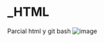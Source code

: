 # _HTML
Parcial html y git bash
![image](https://github.com/Daxnekkitsune/_HTML/assets/127440879/9c48d6aa-005a-4b2f-9f34-09e6cdf1e877)
